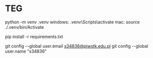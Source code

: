 # TEG
python -m venv .venv
windows:
.venv\Scripts\activate
mac:
source ./.venv/bin/Activate

pip install -r requirements.txt


git config --global user.email s34836@pjwstk.edu.pl
git config --global user.name "s34836"